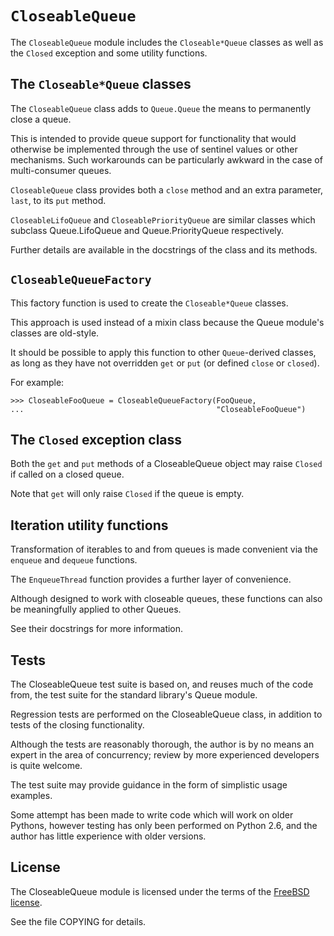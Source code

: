 `CloseableQueue`
================

The `CloseableQueue` module includes the `Closeable*Queue` classes
  as well as the `Closed` exception and some utility functions.


The `Closeable*Queue` classes
-----------------------------

The `CloseableQueue` class adds to `Queue.Queue`
  the means to permanently close a queue.

This is intended to provide queue support for functionality
  that would otherwise be implemented through the use of sentinel values
  or other mechanisms.
Such workarounds can be particularly awkward
  in the case of multi-consumer queues.

`CloseableQueue` class provides both a `close` method
  and an extra parameter, `last`, to its `put` method.

`CloseableLifoQueue` and `CloseablePriorityQueue` are similar classes
  which subclass Queue.LifoQueue and Queue.PriorityQueue respectively.

Further details are available in the docstrings of the class and its methods.


`CloseableQueueFactory`
-----------------------

This factory function is used to create the `Closeable*Queue` classes.

This approach is used instead of a mixin class
  because the Queue module's classes are old-style.

It should be possible to apply this function to other `Queue`-derived classes,
  as long as they have not overridden `get` or `put`
  (or defined `close` or `closed`).

For example:

    >>> CloseableFooQueue = CloseableQueueFactory(FooQueue,
    ...                                           "CloseableFooQueue")


The `Closed` exception class
----------------------------

Both the `get` and `put` methods of a CloseableQueue object
  may raise `Closed` if called on a closed queue.

Note that `get` will only raise `Closed` if the queue is empty.


Iteration utility functions
---------------------------

Transformation of iterables to and from queues is made convenient via the
  `enqueue` and `dequeue` functions.

The `EnqueueThread` function provides a further layer of convenience.

Although designed to work with closeable queues,
  these functions can also be meaningfully applied to other Queues.

See their docstrings for more information.


Tests
-----

The CloseableQueue test suite is based on, and reuses much of the code from,
  the test suite for the standard library's Queue module.

Regression tests are performed on the CloseableQueue class,
  in addition to tests of the closing functionality.

Although the tests are reasonably thorough,
  the author is by no means an expert in the area of concurrency;
  review by more experienced developers is quite welcome.

The test suite may provide guidance in the form of simplistic usage examples.

Some attempt has been made to write code which will work on older Pythons,
  however testing has only been performed on Python 2.6,
  and the author has little experience with older versions.


License
-------

The CloseableQueue module is licensed under the terms of the [FreeBSD license].

See the file COPYING for details.

[FreeBSD license]: http://www.freebsd.org/copyright/freebsd-license.html
